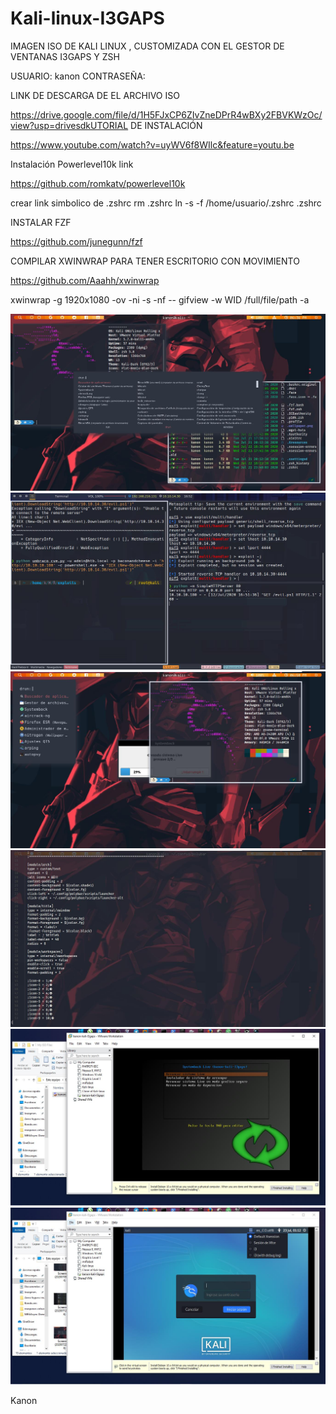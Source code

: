 # Kali-linux-I3GAPS
IMAGEN ISO DE KALI LINUX , CUSTOMIZADA CON EL GESTOR DE VENTANAS I3GAPS Y ZSH

USUARIO: kanon
CONTRASEÑA:

LINK DE DESCARGA DE EL ARCHIVO ISO

https://drive.google.com/file/d/1H5FJxCP6ZIvZneDPrR4wBXy2FBVKWzOc/view?usp=drivesdkUTORIAL DE INSTALACIÓN 

https://www.youtube.com/watch?v=uyWV6f8WIlc&feature=youtu.be

Instalación Powerlevel10k link

https://github.com/romkatv/powerlevel10k

crear link simbolico de .zshrc
rm .zshrc
ln -s -f /home/usuario/.zshrc .zshrc 

INSTALAR FZF

https://github.com/junegunn/fzf

COMPILAR XWINWRAP PARA TENER ESCRITORIO CON MOVIMIENTO

https://github.com/Aaahh/xwinwrap

xwinwrap -g 1920x1080 -ov -ni -s -nf -- gifview -w WID /full/file/path -a

<img src="https://github.com/kanonufo/Kali-linux-I3GAPS/blob/master/Screenshot%20(20200722-183703).jpg">
<img src="https://github.com/kanonufo/Kali-linux-I3GAPS/blob/master/Screenshot%20(20200712-165247).jpg">
<img src="https://github.com/kanonufo/Kali-linux-I3GAPS/blob/master/Screenshot%20(20200722-185052).jpg">
<img src="https://github.com/kanonufo/Kali-linux-I3GAPS/blob/master/Screenshot%20(20200722-185347).jpg">
<img src="https://github.com/kanonufo/Kali-linux-I3GAPS/blob/master/Screenshot%20(20200723-011050).jpg">
<img src="https://github.com/kanonufo/Kali-linux-I3GAPS/blob/master/Screenshot%20(20200723-011218).jpg">

Kanon

